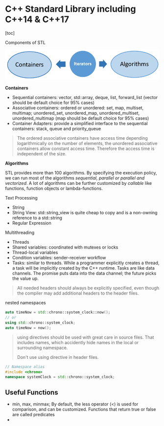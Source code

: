 # C++ Standard Library including C++14 & C++17

[toc]

Components of STL

![STLComponent](Media/STLComponent.png)

**Containers**

- Sequential containers: vector, std::array, deque, list, forward_list (vector should be default choice for 95% cases)
- Associative containers: ordered or unordered: set, map, multiset, multimap; unordered_set, unordered_map, unordered_multiset, unordered_multimap (map should be default choice for 95% cases)
- Container Adapters: provide a simplified interface to the sequential containers: stack, queue and priority_queue

> The ordered associative containers have access time depending logarithmically on the number of elements, the unordered associative containers allow constant access time. Therefore the access time is independent of the size.

**Algorithms**

STL provides more than 100 algorithms. By specifying the execution policy, we can run most of the algorithms *sequential, parallel or parallel and vectorized*. A lot of algorithms can be further customized by *callable* like functions, function objects or lambda-functions.

Text Processing

- String
- String View: std::string_view is quite cheap to copy and is a non-owning reference to a std::string
- Regular Expression

Multithreading 

- Threads
- Shared variables: coordinated with mutexes or locks
- Thread-local variables
- Condition variables: sender-receiver workflow
- Tasks: similar to threads. While a programmer explicitly creates a thread, a task will be implicitly created by the C++ runtime. Tasks are like data channels. The promise puts data into the data channel; the future picks the value up.

> All needed headers should always be explicitly specified, even though the compiler may add additional headers to the header files.

nested namespaces

```c++
auto timeNow = std::chrono::system_clock::now();
// or 
using std::chrono::system_clock;
auto timeNow = now();
```

> using directives should be used with great care in source files. That includes names, which accidently hide names in the local or surrounding namespace.
>
> Don't use using directive in header files.

```c++
// Namespace alias
#include <chrono>
namespace systemClock = std::chrono::system_clock;
```

## Useful Functions

- min, max, minmax; By default, the less operator (<) is used for comparison, and can be customized. Functions that return true or false are called predicates
- 
